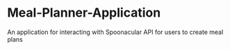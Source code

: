 # Meal-Planner-Application
An application for interacting with Spoonacular API for users to create meal plans 
